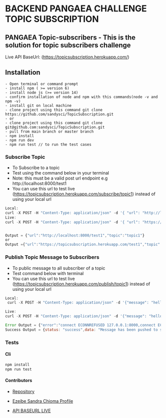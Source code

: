 BACKEND PANGAEA CHALLENGE TOPIC SUBSCRIPTION 
===========
PANGAEA Topic-subscribers - This is the solution for topic subscribers challenge
---------------
Live API BaseUrl: (https://topicsubscription.herokuapp.com/)

## Installation
```
- Open terminal or command prompt
- install npm ( >= version 6)
- install node js (>= version 14)
- confirm installation of node and npm with this commands(node -v and npm -v)
- install git on local machine
- clone project using this command git clone https://github.com/sandysci/TopicSubscription.git
- or 
- clone project using this command git clone git@github.com:sandysci/TopicSubscription.git
- pull from main branch or master branch 
- npm install
- npm run dev 
- npm run test // to run the test cases 

```


### Subscribe Topic   
- To Subscribe to a topic
- Test using the command below in your terminal 
- Note: this must be a valid post url endpoint  e.g http://localhost:8000/test1
- You can use this url to test live (https://topicsubscription.herokuapp.com/subscribe/topic1) instead of using your local url
```javascript
Local:
curl -X POST -H "Content-Type: application/json" -d '{ "url": "http://localhost:8000/test1"}' http://localhost:8000/subscribe/topic1 
Live: 
curl -X POST -H "Content-Type: application/json" -d '{ "url": "https://topicsubscription.herokuapp.com/test1"}' https://topicsubscription.herokuapp.com/subscribe/topic1 


Output = {"url":"http://localhost:8000/test1","topic":"topic1"}
or 
Output ={"url":"https://topicsubscription.herokuapp.com/test1","topic":"topic1"}
```
### Publish Topic Message to Subscribers 
- To public message to all subscriber of a topic
- Test command below with terminal 
- You can use this url to test live (https://topicsubscription.herokuapp.com/publish/topic1) instead of using your local url
```javascript
Local:
 curl -X POST -H "Content-Type: application/json" -d '{"message": "hello"}' http://localhost:8000/publish/topic1

Live: 
curl -X POST -H "Content-Type: application/json" -d '{"message": "hello"}' https://topicsubscription.herokuapp.com/publish/topic1

Error Output = {"error":"connect ECONNREFUSED 127.0.0.1:8000,connect ECONNREFUSED 127.0.0.1:8000"}
Success Output = {status: "success",data: "Message has been pushed to subscribers"}
```



### Tests
#### Cli
```bash
npm install
npm run test
```

#### Contributors

- [Repository](https://github.com/sandysci/TopicSubscription)

- [Ezeibe Sandra Chioma Profile](https://queenofcodes.herokuapp.com)

- [API BASEURL LIVE](https://topicsubscription.herokuapp.com/)
